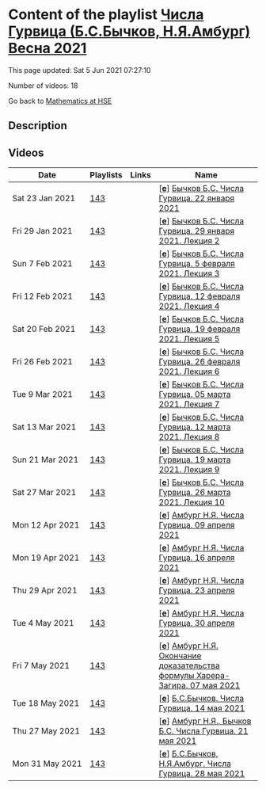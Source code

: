 # Content of the playlist [Числа Гурвица (Б.С.Бычков, Н.Я.Амбург) Весна 2021](https://youtube.com/playlist?list=PLq3E5oubNNoDb8DPyukPrE1ajKLCSLEOy)

This page updated: Sat 5 Jun 2021 07:27:10

Number of videos: 18

Go back to [Mathematics at HSE](./README.md)

## Description



## Videos

|Date|Playlists|Links|Name|
|---|---|---|---|
| Sat&nbsp;23&nbsp;Jan&nbsp;2021 | [143](./playlists/143.md "Числа Гурвица (Б.С.Бычков, Н.Я.Амбург) Весна 2021") |  | [[**e**](https://studio.youtube.com/video/RLVlu06ss7k/edit)] [Бычков Б.С. Числа Гурвица.  22 января 2021](https://youtube.com/watch?v=RLVlu06ss7k&list=PLq3E5oubNNoDb8DPyukPrE1ajKLCSLEOy "Лекция 1") |
| Fri&nbsp;29&nbsp;Jan&nbsp;2021 | [143](./playlists/143.md "Числа Гурвица (Б.С.Бычков, Н.Я.Амбург) Весна 2021") |  | [[**e**](https://studio.youtube.com/video/NOaoRycB474/edit)] [Бычков Б.С. Числа Гурвица. 29 января 2021. Лекция 2](https://youtube.com/watch?v=NOaoRycB474&list=PLq3E5oubNNoDb8DPyukPrE1ajKLCSLEOy "Лекция 2") |
| Sun&nbsp;7&nbsp;Feb&nbsp;2021 | [143](./playlists/143.md "Числа Гурвица (Б.С.Бычков, Н.Я.Амбург) Весна 2021") |  | [[**e**](https://studio.youtube.com/video/QbIuH_k8GGA/edit)] [Бычков Б.С. Числа Гурвица. 5 февраля 2021. Лекция 3](https://youtube.com/watch?v=QbIuH_k8GGA&list=PLq3E5oubNNoDb8DPyukPrE1ajKLCSLEOy "") |
| Fri&nbsp;12&nbsp;Feb&nbsp;2021 | [143](./playlists/143.md "Числа Гурвица (Б.С.Бычков, Н.Я.Амбург) Весна 2021") |  | [[**e**](https://studio.youtube.com/video/LEyoPIafVwE/edit)] [Бычков Б.С. Числа Гурвица. 12 февраля 2021. Лекция 4](https://youtube.com/watch?v=LEyoPIafVwE&list=PLq3E5oubNNoDb8DPyukPrE1ajKLCSLEOy "") |
| Sat&nbsp;20&nbsp;Feb&nbsp;2021 | [143](./playlists/143.md "Числа Гурвица (Б.С.Бычков, Н.Я.Амбург) Весна 2021") |  | [[**e**](https://studio.youtube.com/video/ooEm_BK6byc/edit)] [Бычков Б.С. Числа Гурвица. 19 февраля 2021. Лекция 5](https://youtube.com/watch?v=ooEm_BK6byc&list=PLq3E5oubNNoDb8DPyukPrE1ajKLCSLEOy "") |
| Fri&nbsp;26&nbsp;Feb&nbsp;2021 | [143](./playlists/143.md "Числа Гурвица (Б.С.Бычков, Н.Я.Амбург) Весна 2021") |  | [[**e**](https://studio.youtube.com/video/PCJ0u0w3gdY/edit)] [Бычков Б.С. Числа Гурвица. 26 февраля 2021. Лекция 6](https://youtube.com/watch?v=PCJ0u0w3gdY&list=PLq3E5oubNNoDb8DPyukPrE1ajKLCSLEOy "") |
| Tue&nbsp;9&nbsp;Mar&nbsp;2021 | [143](./playlists/143.md "Числа Гурвица (Б.С.Бычков, Н.Я.Амбург) Весна 2021") |  | [[**e**](https://studio.youtube.com/video/ptxqYaixYaU/edit)] [Бычков Б.С. Числа Гурвица. 05 марта 2021. Лекция 7](https://youtube.com/watch?v=ptxqYaixYaU&list=PLq3E5oubNNoDb8DPyukPrE1ajKLCSLEOy "") |
| Sat&nbsp;13&nbsp;Mar&nbsp;2021 | [143](./playlists/143.md "Числа Гурвица (Б.С.Бычков, Н.Я.Амбург) Весна 2021") |  | [[**e**](https://studio.youtube.com/video/Tqd3kaX7J3A/edit)] [Бычков Б.С. Числа Гурвица. 12 марта 2021. Лекция 8](https://youtube.com/watch?v=Tqd3kaX7J3A&list=PLq3E5oubNNoDb8DPyukPrE1ajKLCSLEOy "") |
| Sun&nbsp;21&nbsp;Mar&nbsp;2021 | [143](./playlists/143.md "Числа Гурвица (Б.С.Бычков, Н.Я.Амбург) Весна 2021") |  | [[**e**](https://studio.youtube.com/video/Gf3j-s70-fw/edit)] [Бычков Б.С. Числа Гурвица. 19 марта 2021. Лекция 9](https://youtube.com/watch?v=Gf3j-s70-fw&list=PLq3E5oubNNoDb8DPyukPrE1ajKLCSLEOy "") |
| Sat&nbsp;27&nbsp;Mar&nbsp;2021 | [143](./playlists/143.md "Числа Гурвица (Б.С.Бычков, Н.Я.Амбург) Весна 2021") |  | [[**e**](https://studio.youtube.com/video/q_HC44esYt8/edit)] [Бычков Б.С. Числа Гурвица. 26 марта 2021. Лекция 10](https://youtube.com/watch?v=q_HC44esYt8&list=PLq3E5oubNNoDb8DPyukPrE1ajKLCSLEOy "") |
| Mon&nbsp;12&nbsp;Apr&nbsp;2021 | [143](./playlists/143.md "Числа Гурвица (Б.С.Бычков, Н.Я.Амбург) Весна 2021") |  | [[**e**](https://studio.youtube.com/video/uulW2QnfeXo/edit)] [Амбург Н.Я.  Числа Гурвица.  09 апреля 2021](https://youtube.com/watch?v=uulW2QnfeXo&list=PLq3E5oubNNoDb8DPyukPrE1ajKLCSLEOy "") |
| Mon&nbsp;19&nbsp;Apr&nbsp;2021 | [143](./playlists/143.md "Числа Гурвица (Б.С.Бычков, Н.Я.Амбург) Весна 2021") |  | [[**e**](https://studio.youtube.com/video/CddwO-9uzmw/edit)] [Амбург Н.Я. Числа Гурвица. 16 апреля 2021](https://youtube.com/watch?v=CddwO-9uzmw&list=PLq3E5oubNNoDb8DPyukPrE1ajKLCSLEOy "") |
| Thu&nbsp;29&nbsp;Apr&nbsp;2021 | [143](./playlists/143.md "Числа Гурвица (Б.С.Бычков, Н.Я.Амбург) Весна 2021") |  | [[**e**](https://studio.youtube.com/video/4uVUREK4Y1E/edit)] [Амбург Н.Я. Числа Гурвица. 23 апреля 2021](https://youtube.com/watch?v=4uVUREK4Y1E&list=PLq3E5oubNNoDb8DPyukPrE1ajKLCSLEOy "") |
| Tue&nbsp;4&nbsp;May&nbsp;2021 | [143](./playlists/143.md "Числа Гурвица (Б.С.Бычков, Н.Я.Амбург) Весна 2021") |  | [[**e**](https://studio.youtube.com/video/BTIuqPVkcgU/edit)] [Амбург Н.Я. Числа Гурвица. 30 апреля 2021](https://youtube.com/watch?v=BTIuqPVkcgU&list=PLq3E5oubNNoDb8DPyukPrE1ajKLCSLEOy "") |
| Fri&nbsp;7&nbsp;May&nbsp;2021 | [143](./playlists/143.md "Числа Гурвица (Б.С.Бычков, Н.Я.Амбург) Весна 2021") |  | [[**e**](https://studio.youtube.com/video/lcwTxiTi2SY/edit)] [Амбург Н.Я. Окончание доказательства формулы Харера-Загира. 07 мая 2021](https://youtube.com/watch?v=lcwTxiTi2SY&list=PLq3E5oubNNoDb8DPyukPrE1ajKLCSLEOy "Числа Гурвица. Лекция 07 мая 2021") |
| Tue&nbsp;18&nbsp;May&nbsp;2021 | [143](./playlists/143.md "Числа Гурвица (Б.С.Бычков, Н.Я.Амбург) Весна 2021") |  | [[**e**](https://studio.youtube.com/video/cGw3KI69d1Y/edit)] [Б.С.Бычков.  Числа Гурвица. 14 мая 2021](https://youtube.com/watch?v=cGw3KI69d1Y&list=PLq3E5oubNNoDb8DPyukPrE1ajKLCSLEOy "") |
| Thu&nbsp;27&nbsp;May&nbsp;2021 | [143](./playlists/143.md "Числа Гурвица (Б.С.Бычков, Н.Я.Амбург) Весна 2021") |  | [[**e**](https://studio.youtube.com/video/Z0Coun3rFxI/edit)] [Амбург Н.Я., Бычков Б.С. Числа Гурвица. 21 мая 2021](https://youtube.com/watch?v=Z0Coun3rFxI&list=PLq3E5oubNNoDb8DPyukPrE1ajKLCSLEOy "") |
| Mon&nbsp;31&nbsp;May&nbsp;2021 | [143](./playlists/143.md "Числа Гурвица (Б.С.Бычков, Н.Я.Амбург) Весна 2021") |  | [[**e**](https://studio.youtube.com/video/MtOjVHJtkDI/edit)] [Б.С.Бычков, Н.Я.Амбург. Числа Гурвица.  28 мая  2021](https://youtube.com/watch?v=MtOjVHJtkDI&list=PLq3E5oubNNoDb8DPyukPrE1ajKLCSLEOy "") |
